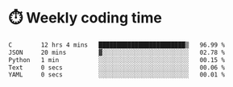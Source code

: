 
# :stopwatch: Weekly coding time
<!--START_SECTION:waka-->

```txt
C        12 hrs 4 mins   ████████████████████████▒   96.99 %
JSON     20 mins         ▓░░░░░░░░░░░░░░░░░░░░░░░░   02.78 %
Python   1 min           ░░░░░░░░░░░░░░░░░░░░░░░░░   00.15 %
Text     0 secs          ░░░░░░░░░░░░░░░░░░░░░░░░░   00.06 %
YAML     0 secs          ░░░░░░░░░░░░░░░░░░░░░░░░░   00.01 %
```

<!--END_SECTION:waka-->


<!-- <p> <img src="https://github-readme-stats.vercel.app/api?username=cozgerest&show_icons=true&hide_border=false" />  </p> -->

